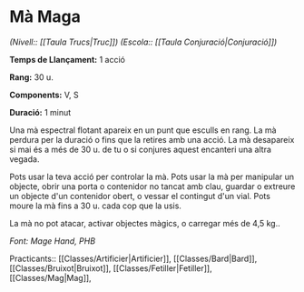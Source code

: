 # Mà Maga

*(Nivell:: [[Taula Trucs|Truc]]) (Escola:: [[Taula Conjuració|Conjuració]])*

**Temps de Llançament:** 1 acció

**Rang:** 30 u.

**Components:** V, S

**Duració:** 1 minut

Una mà espectral flotant apareix en un punt que esculls en rang. La mà perdura per la duració o fins que la retires amb una acció. La mà desapareix si mai és a més de 30 u. de tu o si conjures aquest encanteri una altra vegada.

Pots usar la teva acció per controlar la mà. Pots usar la mà per manipular un objecte, obrir una porta o contenidor no tancat amb clau, guardar o extreure un objecte d'un contenidor obert, o vessar el contingut d'un vial. Pots moure la mà fins a 30 u. cada cop que la usis.

La mà no pot atacar, activar objectes màgics, o carregar més de 4,5 kg..


*Font: Mage Hand, PHB*



Practicants:: [[Classes/Artificier|Artificier]], [[Classes/Bard|Bard]], [[Classes/Bruixot|Bruixot]], [[Classes/Fetiller|Fetiller]], [[Classes/Mag|Mag]],